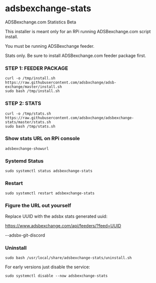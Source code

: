 # adsbexchange-stats
ADSBexchange.com Statistics Beta

This installer is meant only for an RPi running ADSBexchange.com script install.

You must be running ADSBexchange feeder.

Stats only.  Be sure to install ADSBexchange.com feeder package first.

### STEP 1: FEEDER PACKAGE

```
curl -o /tmp/install.sh https://raw.githubusercontent.com/adsbxchange/adsb-exchange/master/install.sh
sudo bash /tmp/install.sh
```

### STEP 2: STATS

```
curl -o /tmp/stats.sh https://raw.githubusercontent.com/adsbxchange/adsbexchange-stats/master/stats.sh
sudo bash /tmp/stats.sh
```

### Show stats URL on RPi console
```
adsbexchange-showurl
```


### Systemd Status

```
sudo systemctl status adsbexchange-stats
```

### Restart

```
sudo systemctl restart adsbexchange-stats
```

### Figure the URL out yourself

Replace UUID with the adsbx stats generated uuid:

https://www.adsbexchange.com/api/feeders/?feed=UUID

--adsbx-git-discord

### Uninstall

```
sudo bash /usr/local/share/adsbexchange-stats/uninstall.sh
```

For early versions just disable the service:
```
sudo systemctl disable --now adsbexchange-stats
```
